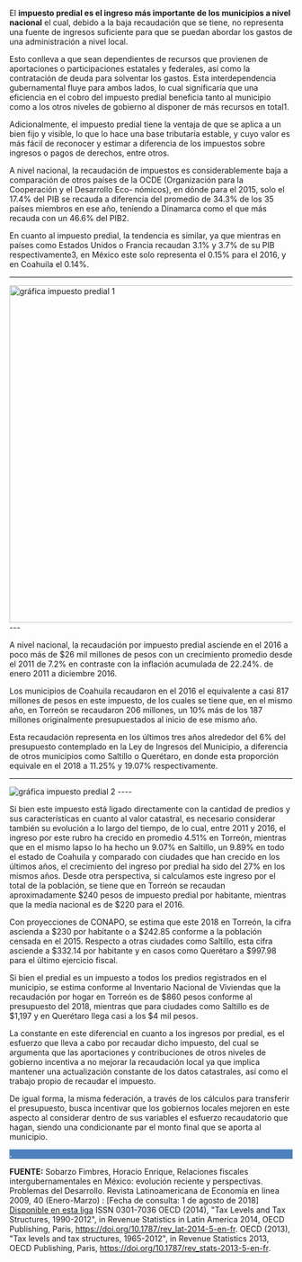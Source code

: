 
El **impuesto predial es el ingreso más importante de los municipios a nivel nacional** el cual, debido a la baja recaudación que se tiene, no representa una fuente de ingresos suficiente para que se puedan abordar los gastos de una administración a nivel local.

Esto conlleva a que sean dependientes de recursos que provienen de aportaciones o participaciones estatales y federales, así como la contratación de deuda para solventar los gastos.
Esta interdependencia gubernamental fluye para ambos lados, lo cual significaría que una eficiencia en el cobro del impuesto predial beneficia tanto al municipio como a los otros niveles de gobierno al disponer de más recursos en total1.

Adicionalmente, el impuesto predial tiene la ventaja de que se aplica a un bien fijo y visible, lo que lo hace una base tributaría estable, y cuyo valor es más fácil de reconocer y estimar a diferencia de los impuestos sobre ingresos o pagos de derechos, entre otros.

A nivel nacional, la recaudación de impuestos es considerablemente baja a comparación de otros países de la OCDE (Organización para la Cooperación y el Desarrollo Eco- nómicos), en dónde para el 2015, solo el 17.4% del PIB se recauda a diferencia del promedio de 34.3% de los 35 países miembros en ese año, teniendo a Dinamarca como el que más recauda con un 46.6% del PIB2.

En cuanto al impuesto predial, la tendencia es similar, ya que mientras en países como Estados Unidos o Francia recaudan 3.1% y 3.7% de su PIB respectivamente3, en México este solo representa el 0.15% para el 2016, y en Coahuila el 0.14%.

---
<img class="img-resposive" src="dinamica-del-impuesto-predial-en-torreon/grafica-predial1.png" alt="gráfica impuesto predial 1"  style="width: 600px;">
---


A nivel nacional, la recaudación por impuesto predial asciende en el 2016 a poco más de $26 mil millones de pesos con un crecimiento promedio desde el 2011 de 7.2% en contraste con la inflación acumulada de 22.24%. de  enero 2011 a diciembre 2016.

Los municipios de Coahuila recaudaron en el 2016 el equivalente a casi 817 millones de pesos en este impuesto, de los cuales se tiene que, en el mismo año, en Torreón se recaudaron 206 millones, un 10% más de los 187 millones originalmente presupuestados al inicio de ese mismo año.

Esta recaudación representa en los últimos tres años alrededor del 6% del presupuesto contemplado en la Ley de Ingresos del Municipio, a diferencia de otros municipios como Saltillo o Querétaro, en donde esta proporción equivale en el 2018 a 11.25% y 19.07% respectivamente.

---
<img class="img-resposive" src="dinamica-del-impuesto-predial-en-torreon/grafica-predial2.png" alt="gráfica impuesto predial 2">
----


Si bien este impuesto está ligado directamente con la cantidad de predios y sus características en cuanto al valor catastral, es necesario considerar también su evolución a lo largo del tiempo, de lo cual, entre 2011 y 2016, el ingreso por este rubro ha crecido en promedio 4.51% en Torreón, mientras que en el mismo lapso lo ha hecho un 9.07% en Saltillo, un 9.89% en todo el estado de Coahuila y comparado con ciudades que han crecido en los últimos años, el crecimiento del ingreso por predial ha sido del 27% en los mismos años.
Desde otra perspectiva, si calculamos este ingreso por el total de la población, se tiene que en Torreón se recaudan aproximadamente $240 pesos de impuesto predial por habitante, mientras que la media nacional es de $220 para el 2016.

Con proyecciones de CONAPO, se estima que este 2018 en Torreón, la cifra ascienda a $230 por habitante o a $242.85 conforme a la población censada en el 2015. Respecto a otras ciudades como Saltillo, esta cifra asciende a $332.14 por habitante y en casos como Querétaro a $997.98 para el último ejercicio fiscal.

Si bien el predial es un impuesto a todos los predios registrados en el municipio, se estima conforme al Inventario Nacional de Viviendas que la recaudación por hogar en Torreón es de $860 pesos conforme al presupuesto del 2018, mientras que para ciudades como Saltillo es de $1,197 y en Querétaro llega casi a los $4 mil pesos.

La constante en este diferencial en cuanto a los ingresos por predial, es el esfuerzo que lleva a cabo por recaudar dicho impuesto, del cual se argumenta que las aportaciones y contribuciones de otros niveles de gobierno incentiva a no mejorar la recaudación local ya que implica mantener una actualización constante de los datos catastrales, así como el trabajo propio de recaudar el impuesto.

De igual forma, la misma federación, a través de los cálculos para transferir el presupuesto, busca incentivar que los gobiernos locales mejoren en este aspecto al considerar dentro de sus variables el esfuerzo recaudatorio que hagan, siendo una condicionante par el monto final que se aporta al municipio.

<p style="background-color:#4F81BD;color:white;"><strong>.    </strong></p>

**FUENTE:**
Sobarzo Fimbres, Horacio Enrique, Relaciones fiscales intergubernamentales en México: evolución reciente y perspectivas. Problemas del Desarrollo. Revista Latinoamericana de Economía en linea 2009, 40 (Enero-Marzo) : [Fecha de consulta: 1 de agosto de 2018] [Disponible en esta liga](http://www.redalyc.org/articulo.oa?id=11820096009) ISSN 0301-7036
OECD (2014), "Tax Levels and Tax Structures, 1990-2012", in Revenue Statistics in Latin America 2014, OECD Publishing, Paris, https://doi.org/10.1787/rev_lat-2014-5-en-fr.
OECD (2013), "Tax levels and tax structures, 1965-2012", in Revenue Statistics 2013, OECD Publishing, Paris, https://doi.org/10.1787/rev_stats-2013-5-en-fr.
